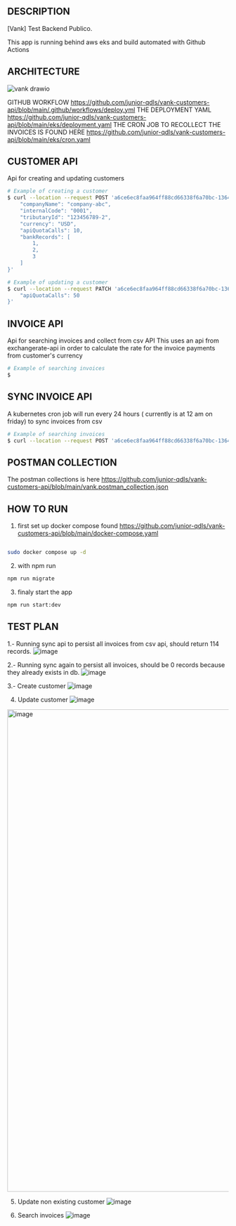 
## DESCRIPTION

[Vank] Test Backend Publico.

This app is running behind aws eks and build automated with Github Actions


## ARCHITECTURE
![vank drawio](https://user-images.githubusercontent.com/6846230/168381835-a269f4d3-f865-4a43-9dbc-bf7d6ca9c986.png)



GITHUB WORKFLOW https://github.com/junior-qdls/vank-customers-api/blob/main/.github/workflows/deploy.yml
THE DEPLOYMENT YAML https://github.com/junior-qdls/vank-customers-api/blob/main/eks/deployment.yaml
THE CRON JOB TO RECOLLECT THE INVOICES IS FOUND HERE https://github.com/junior-qdls/vank-customers-api/blob/main/eks/cron.yaml

## CUSTOMER API

Api for creating and updating customers


```bash
# Example of creating a customer
$ curl --location --request POST 'a6ce6ec8faa964ff88cd66338f6a70bc-1364678839.us-east-1.elb.amazonaws.com/customers' --header 'Content-Type: application/json' --data-raw '{
    "companyName": "company-abc",
    "internalCode": "0001",
    "tributaryId": "123456789-2",
    "currency": "USD",
    "apiQuotaCalls": 10,
    "bankRecords": [
        1,
        2,
        3
    ]
}'

# Example of updating a customer
$ curl --location --request PATCH 'a6ce6ec8faa964ff88cd66338f6a70bc-1364678839.us-east-1.elb.amazonaws.com/customers/123456789-2' --header 'Content-Type: application/json' --data-raw '{
    "apiQuotaCalls": 50
}'
```

## INVOICE API

Api for searching invoices and collect from csv API
This uses an api from exchangerate-api in order to calculate the rate for the invoice payments from customer's currency


```bash
# Example of searching invoices
$ 

```
## SYNC INVOICE API
A kubernetes cron job will run every 24 hours ( currently is at 12 am on friday) to sync invoices from csv 

```bash
# Example of searching invoices
$ curl --location --request POST 'a6ce6ec8faa964ff88cd66338f6a70bc-1364678839.us-east-1.elb.amazonaws.com/invoices/synchronizations' 

```

## POSTMAN COLLECTION

The postman collections is here https://github.com/junior-qdls/vank-customers-api/blob/main/vank.postman_collection.json


## HOW TO RUN

1. first set up docker compose found https://github.com/junior-qdls/vank-customers-api/blob/main/docker-compose.yaml
```bash

sudo docker compose up -d
```

2. with npm run

```bash
npm run migrate
```

3. finaly start the app

```bash
npm run start:dev
```

## TEST PLAN

1.- Running sync api to persist all invoices from csv api, should return 114 records.
![image](https://user-images.githubusercontent.com/6846230/168382009-4e2e54f5-2770-4a5c-97fd-46fdb4ba28de.png)

2.- Running sync again to persist all invoices, should be 0 records because they already exists in db.
![image](https://user-images.githubusercontent.com/6846230/168382089-5001f4f2-d4dc-4321-a505-4793a5e93d0b.png)

3.- Create customer
![image](https://user-images.githubusercontent.com/6846230/168382157-decf5b5c-a53c-4c84-a0b7-22b2d6120886.png)


4. Update customer
![image](https://user-images.githubusercontent.com/6846230/168382247-82ab408a-131f-4187-950b-62ec8bbb93b3.png)
<img width="1099" alt="image" src="https://user-images.githubusercontent.com/6846230/168382518-6fc792ed-ad71-47e7-9518-1eaa095621b7.png">


5. Update non existing customer
![image](https://user-images.githubusercontent.com/6846230/168382450-866c6bd2-729f-431d-a48b-ee02a92cea7b.png)


6. Search invoices
![image](https://user-images.githubusercontent.com/6846230/168385234-4a1cab6e-ad4d-4e6a-97a8-e56fbbd7ef45.png)




